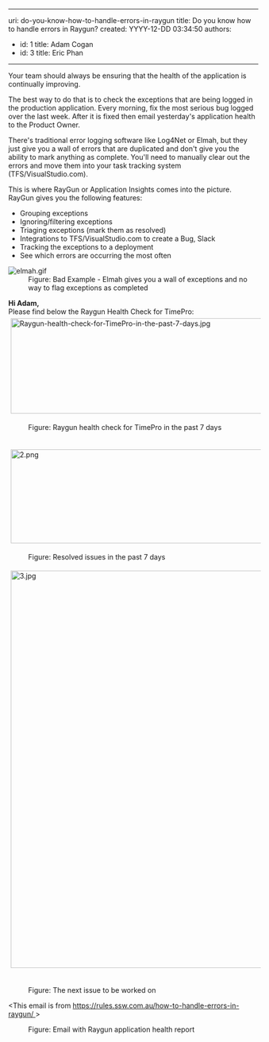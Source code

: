 

---
uri: do-you-know-how-to-handle-errors-in-raygun
title: Do you know how to handle errors in Raygun?
created: YYYY-12-DD 03:34:50
authors:
  - id: 1
    title: Adam Cogan
  - id: 3
    title: Eric Phan
---




<span class='intro'> <p class="ssw15-rteElement-P">Your team should always be ensuring that the health of the application is continually improving.<br></p><p class="ssw15-rteElement-P">The best way to do that is to check the exceptions that are being logged in the production application. Every morning, fix the most serious bug logged over the last week. After it is fixed then email yesterday's application health to the Product Owner.&#160;<br></p> </span>

<p>There's traditional error logging software like Log4Net or Elmah, but they just give you a wall of errors that are duplicated and don't give you the ability to mark anything as complete. You'll need to manually clear out the errors and move them into your task tracking system (TFS/VisualStudio.com).</p><p>This is where RayGun or Application Insights comes into the picture. RayGun gives you the following features&#58;</p><ul><li>Grouping exceptions<br></li><li>Ignoring/filtering exceptions<br></li><li>Triaging exceptions (mark them as resolved)<br></li><li>Integrations to TFS/VisualStudio.com to create a Bug, Slack<br></li><li>Tracking the exceptions to a deployment<br></li><li>See which errors are occurring the most often</li></ul><dl class="badImage"><dt><img src="/SiteAssets/how-to-handle-errors-in-raygun/elmah.gif" alt="elmah.gif" /></dt><dd> Figure&#58; Bad Example - Elmah gives you a wall of exceptions and no way to flag exceptions as completed</dd> </dl>
<p class="ssw15-rteElement-GreyBox">
    <b>Hi Adam, </b><br>Please find below the Raygun Health Check for TimePro&#58;<br><img src="/PublishingImages/Raygun-health-check-for-TimePro-in-the-past-7-days.jpg" alt="Raygun-health-check-for-TimePro-in-the-past-7-days.jpg" style="margin&#58;5px;width&#58;800px;height&#58;192px;" /></p><dd class="ssw15-rteElement-FigureGood">Figure&#58; Raygun health check for TimePro in the past 7 days&#160;</dd><p class="ssw15-rteElement-GreyBox">​<img src="/SiteAssets/how-to-handle-errors-in-raygun/2.png" alt="2.png" style="margin&#58;5px;width&#58;800px;height&#58;189px;" /></p><dd class="ssw15-rteElement-FigureGood">Figure&#58; Resolved issues in the past 7 days​<br></dd><p class="ssw15-rteElement-GreyBox"><img src="/SiteAssets/how-to-handle-errors-in-raygun/3.jpg" alt="3.jpg" style="margin&#58;5px;width&#58;800px;" />&#160;</p><dd class="ssw15-rteElement-FigureGood">Figure&#58; The next issue to be worked on​<br></dd><p class="ssw15-rteElement-GreyBox">&lt;This email is from&#160;<a href="/_layouts/15/FIXUPREDIRECT.ASPX?WebId=3dfc0e07-e23a-4cbb-aac2-e778b71166a2&amp;TermSetId=07da3ddf-0924-4cd2-a6d4-a4809ae20160&amp;TermId=6d5e516d-1f5e-4baa-929c-2c45b9bfa15e">https&#58;//rules.ssw.com.au/how-to-handle-errors-in-raygun/ </a>&gt;​<br></p><dd class="ssw15-rteElement-FigureNormal">
   Figure&#58; Email with Raygun application health report​​​&#160;<br><br></dd>


